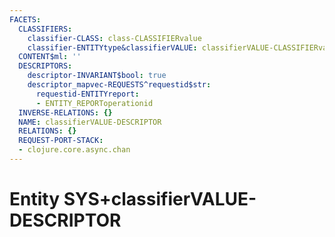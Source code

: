 ```yaml
---
FACETS:
  CLASSIFIERS:
    classifier-CLASS: class-CLASSIFIERvalue
    classifier-ENTITYtype&classifierVALUE: classifierVALUE-CLASSIFIERvalue
  CONTENT$ml: ''
  DESCRIPTORS:
    descriptor-INVARIANT$bool: true
    descriptor_mapvec-REQUESTS^requestid$str:
      requestid-ENTITYreport:
      - ENTITY_REPORToperationid
  INVERSE-RELATIONS: {}
  NAME: classifierVALUE-DESCRIPTOR
  RELATIONS: {}
  REQUEST-PORT-STACK:
  - clojure.core.async.chan
---
```

# Entity SYS+classifierVALUE-DESCRIPTOR

